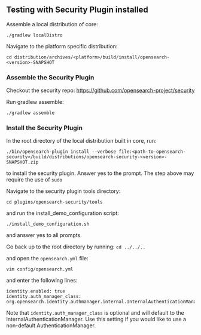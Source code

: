 ## Testing with Security Plugin installed

Assemble a local distribution of core:

```
./gradlew localDistro
```

Navigate to the platform specific distribution:

```
cd distribution/archives/<platform>/build/install/opensearch-<version>-SNAPSHOT
```

### Assemble the Security Plugin

Checkout the security repo: https://github.com/opensearch-project/security

Run gradlew assemble:

```
./gradlew assemble
```

### Install the Security Plugin

In the root directory of the local distribution built in core, run:

```
./bin/opensearch-plugin install --verbose file:<path-to-opensearch-security>/build/distributions/opensearch-security-<version>-SNAPSHOT.zip
```

to install the security plugin. Answer yes to the prompt. The step above may require the use of `sudo`

Navigate to the security plugin tools directory:

```
cd plugins/opensearch-security/tools
```

and run the install_demo_configuration script:

```
./install_demo_configuration.sh
```

and answer yes to all prompts.

Go back up to the root directory by running: `cd ../../..`

and open the `opensearch.yml` file:

```
vim config/opensearch.yml
```

and enter the following lines:

```
identity.enabled: true
identity.auth_manager_class: org.opensearch.identity.authmanager.internal.InternalAuthenticationManager
```

Note that `identity.auth_manager_class` is optional and will default to the InternalAuthenticationManager. Use this setting if you would like to use a non-default AuthenticationManager.
